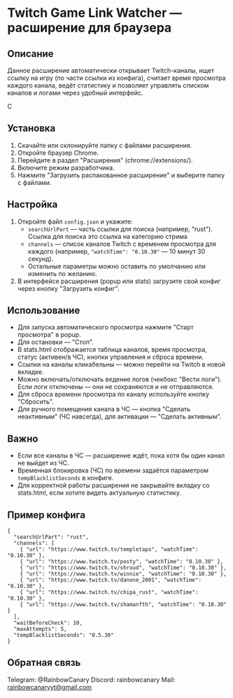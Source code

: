 # Twitch Game Link Watcher — расширение для браузера

## Описание

Данное расширение автоматически открывает Twitch-каналы, ищет ссылку на игру (по части ссылки из конфига), считает время просмотра каждого канала, ведёт статистику и позволяет управлять списком каналов и логами через удобный интерфейс.

C

## Установка

1. Скачайте или склонируйте папку с файлами расширения.
2. Откройте браузер Chrome.
3. Перейдите в раздел "Расширения" (chrome://extensions/).
4. Включите режим разработчика.
5. Нажмите "Загрузить распакованное расширение" и выберите папку с файлами.

## Настройка

1. Откройте файл `config.json` и укажите:
   - `searchUrlPart` — часть ссылки для поиска (например, "rust"). Ссылка для поиска это ссылка на категорию стрима
   - `channels` — список каналов Twitch с временем просмотра для каждого (например, `"watchTime": "0.10.30"` — 10 минут 30 секунд).
   - Остальные параметры можно оставить по умолчанию или изменить по желанию.
2. В интерфейсе расширения (popup или stats) загрузите свой конфиг через кнопку "Загрузить конфиг".

## Использование

- Для запуска автоматического просмотра нажмите "Старт просмотра" в popup.
- Для остановки — "Стоп".
- В stats.html отображается таблица каналов, время просмотра, статус (активен/в ЧС), кнопки управления и сброса времени.
- Ссылки на каналы кликабельны — можно перейти на Twitch в новой вкладке.
- Можно включать/отключать ведение логов (чекбокс "Вести логи"). Если логи отключены — они не сохраняются и не отправляются.
- Для сброса времени просмотра по каналу используйте кнопку "Сбросить".
- Для ручного помещения канала в ЧС — кнопка "Сделать неактивным" (ЧС навсегда), для активации — "Сделать активным".

## Важно
- Если все каналы в ЧС — расширение ждёт, пока хотя бы один канал не выйдет из ЧС.
- Временная блокировка (ЧС) по времени задаётся параметром `tempBlacklistSeconds` в конфиге.
- Для корректной работы расширения не закрывайте вкладку со stats.html, если хотите видеть актуальную статистику.

## Пример конфига

```
{
  "searchUrlPart": "rust",
  "channels": [
    { "url": "https://www.twitch.tv/templetaps", "watchTime": "0.10.30" },
    { "url": "https://www.twitch.tv/posty", "watchTime": "0.10.30" },
    { "url": "https://www.twitch.tv/shroud", "watchTime": "0.10.30" },
    { "url": "https://www.twitch.tv/winnie", "watchTime": "0.10.30" },
    { "url": "https://www.twitch.tv/danone_2001", "watchTime": "0.10.30" },
    { "url": "https://www.twitch.tv/chipa_rust", "watchTime": "0.10.30" },
    { "url": "https://www.twitch.tv/shamanfth", "watchTime": "0.10.30" }
  ],
  "waitBeforeCheck": 10,
  "maxAttempts": 5,
  "tempBlacklistSeconds": "0.5.30"
}
```

## Обратная связь
Telegram: @RainbowCanary
Discord: rainbowcanary
Mail: rainbowcanaryyt@gmail.com
